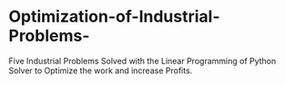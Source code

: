 # Optimization-of-Industrial-Problems-
Five Industrial Problems Solved with the Linear Programming of  Python Solver to Optimize the work and increase Profits. 
